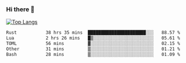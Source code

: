 ### Hi there 👋

<!--
**3Xpl0it3r/3Xpl0it3r** is a ✨ _special_ ✨ repository because its `README.md` (this file) appears on your GitHub profile.

Here are some ideas to get you started:

- 🔭 I’m currently working on ...
- 🌱 I’m currently learning ...
- 👯 I’m looking to collaborate on ...
- 🤔 I’m looking for help with ...
- 💬 Ask me about ...
- 📫 How to reach me: ...
- 😄 Pronouns: ...
- ⚡ Fun fact: ...
-->


[![Top Langs](https://github-readme-stats.vercel.app/api/top-langs/?username=3Xpl0it3r&layout=compact)](https://github.com/3Xpl0it3r/3Xpl0it3r)

<!--START_SECTION:waka-->

```txt
Rust           38 hrs 35 mins  ██████████████████████░░░   88.57 %
Lua            2 hrs 26 mins   █▒░░░░░░░░░░░░░░░░░░░░░░░   05.61 %
TOML           56 mins         ▓░░░░░░░░░░░░░░░░░░░░░░░░   02.15 %
Other          31 mins         ▒░░░░░░░░░░░░░░░░░░░░░░░░   01.21 %
Bash           28 mins         ▒░░░░░░░░░░░░░░░░░░░░░░░░   01.09 %
```

<!--END_SECTION:waka-->

